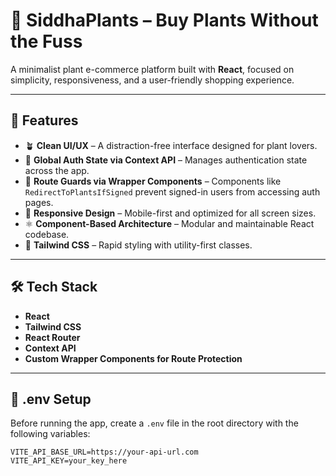 # 🌿 SiddhaPlants – Buy Plants Without the Fuss

A minimalist plant e-commerce platform built with **React**, focused on simplicity, responsiveness, and a user-friendly shopping experience.

---

## 🚀 Features

- 🪴 **Clean UI/UX** – A distraction-free interface designed for plant lovers.
- 🔐 **Global Auth State via Context API** – Manages authentication state across the app.
- 🚪 **Route Guards via Wrapper Components** – Components like `RedirectToPlantsIfSigned` prevent signed-in users from accessing auth pages.
- 📱 **Responsive Design** – Mobile-first and optimized for all screen sizes.
- ⚛️ **Component-Based Architecture** – Modular and maintainable React codebase.
- 🎨 **Tailwind CSS** – Rapid styling with utility-first classes.

---

## 🛠️ Tech Stack

- **React**
- **Tailwind CSS**
- **React Router**
- **Context API**
- **Custom Wrapper Components for Route Protection**

---

## 🔐 .env Setup

Before running the app, create a `.env` file in the root directory with the following variables:

```env
VITE_API_BASE_URL=https://your-api-url.com
VITE_API_KEY=your_key_here
